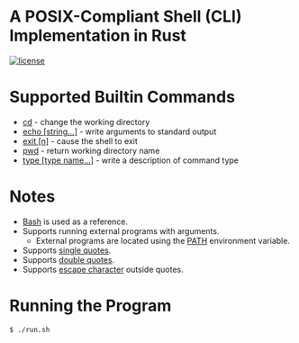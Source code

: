 # A POSIX-Compliant Shell (CLI) Implementation in Rust

[![license](https://img.shields.io/badge/License-MIT-blue.svg?style=flat)](LICENSE)

# Supported Builtin Commands

- [cd](https://pubs.opengroup.org/onlinepubs/9699919799/utilities/cd.html) - change the working directory
- [echo [string...]](https://pubs.opengroup.org/onlinepubs/9699919799/utilities/echo.html) - write arguments to standard
  output
- [exit [n]](https://pubs.opengroup.org/onlinepubs/9699919799/utilities/V3_chap02.html#exit) - cause the shell to exit
- [pwd](https://pubs.opengroup.org/onlinepubs/9699919799/utilities/pwd.html) - return working directory name
- [type [type name...]](https://pubs.opengroup.org/onlinepubs/9699919799/utilities/type.html) - write a description of
  command type

# Notes

- [Bash](https://www.gnu.org/software/bash/) is used as a reference.
- Supports running external programs with arguments.
    - External programs are located using the [PATH](https://en.wikipedia.org/wiki/PATH_(variable)) environment
      variable.
- Supports [single quotes](https://www.gnu.org/software/bash/manual/bash.html#Single-Quotes).
- Supports [double quotes](https://www.gnu.org/software/bash/manual/bash.html#Double-Quotes).
- Supports [escape character](https://www.gnu.org/software/bash/manual/bash.html#Escape-Character) outside quotes.

# Running the Program

```shell
$ ./run.sh
```
